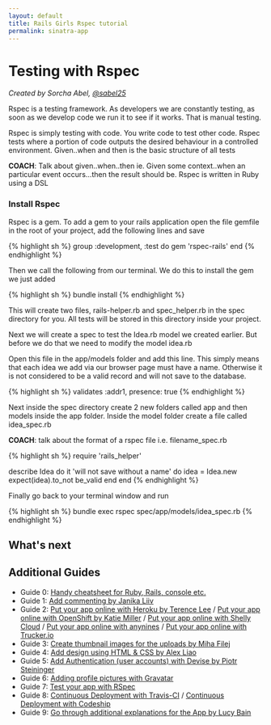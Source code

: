 ```yaml
---
layout: default
title: Rails Girls Rspec tutorial
permalink: sinatra-app
---
```


# Testing with Rspec

*Created by Sorcha Abel, [@sabel25](https://twitter.com/sabel25)*

Rspec is a testing framework. As developers we are constantly testing, as soon as we develop code we run it to see if it works. That is manual testing.

Rspec is simply testing with code. You write code to test other code. Rspec tests where a portion of code outputs the desired behaviour in a controlled environment. Given..when and then is the
basic structure of all tests

__COACH__: Talk about given..when..then ie. Given some context..when an particular event occurs...then the result should be. Rspec is written in Ruby using a DSL

### Install Rspec

Rspec is a gem. To add a gem to your rails application open the file gemfile in the root of your project, add the following lines and save

{% highlight sh %}
group :development, :test do
  gem 'rspec-rails'
end
{% endhighlight %}

Then we call the following from our terminal. We do this to install the gem we just added

{% highlight sh %}
bundle install
{% endhighlight %}

This will create two files, rails-helper.rb and spec_helper.rb in the spec directory for you. All tests will
be stored in this directory inside your project.

Next we will create a spec to test the Idea.rb model we created earlier. But before we do that we need to modify
the model idea.rb

Open this file in the app/models folder and add this line. This simply means that each idea we add via our browser page
must have a name. Otherwise it is not considered to be a valid record and will not save to the database.

{% highlight sh %}
validates :addr1, presence: true
{% endhighlight %}

Next inside the spec directory create 2 new folders called app and then models inside the app folder. Inside the model
folder create a file called idea_spec.rb

__COACH__: talk about the format of a rspec file i.e. filename_spec.rb

{% highlight sh %}
require 'rails_helper'

describe Idea do
  it 'will not save without a name' do
    idea = Idea.new
    expect(idea).to_not be_valid
  end
end
{% endhighlight %}

Finally go back to your terminal window and run

{% highlight sh %}
bundle exec rspec spec/app/models/idea_spec.rb
{% endhighlight %}

## What's next


## Additional Guides

* Guide 0: [Handy cheatsheet for Ruby, Rails, console etc.](https://github.com/PragTob/rails-beginner-cheatsheet)
* Guide 1: [Add commenting by Janika Liiv](/commenting)
* Guide 2: [Put your app online with Heroku by Terence Lee](/heroku) / [Put your app online with OpenShift by Katie Miller](/openshift) / [Put your app online with Shelly Cloud](/shellycloud) / [Put your app online with anynines](/anynines) / [Put your app online with Trucker.io](/trucker)
* Guide 3: [Create thumbnail images for the uploads by Miha Filej](/thumbnails)
* Guide 4: [Add design using HTML &amp; CSS by Alex Liao](/design)
* Guide 5: [Add Authentication (user accounts) with Devise by Piotr Steininger](/devise/)
* Guide 6: [Adding profile pictures with Gravatar](/gravatar)
* Guide 7: [Test your app with RSpec](/testing-rspec)
* Guide 8: [Continuous Deployment with Travis-CI](/continuous-travis) / [Continuous Deployment with Codeship](/continuous)
* Guide 9: [Go through additional explanations for the App by Lucy Bain](https://github.com/lbain/railsgirls)


